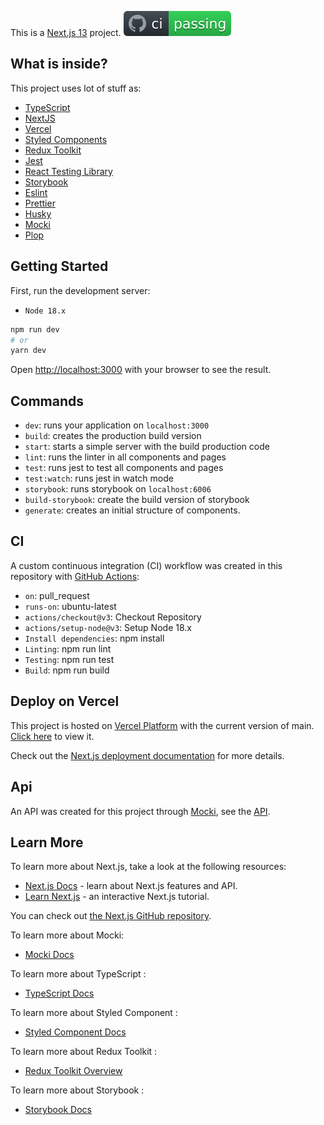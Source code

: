 This is a [Next.js 13](https://nextjs.org/) project.
![ci](public/img/badge.svg)

## What is inside?

This project uses lot of stuff as:

- [TypeScript](https://www.typescriptlang.org/)
- [NextJS](https://nextjs.org/)
- [Vercel](https://vercel.com/)
- [Styled Components](https://styled-components.com/)
- [Redux Toolkit](https://redux-toolkit.js.org/)
- [Jest](https://jestjs.io/)
- [React Testing Library](https://testing-library.com/docs/react-testing-library/intro)
- [Storybook](https://storybook.js.org/)
- [Eslint](https://eslint.org/)
- [Prettier](https://prettier.io/)
- [Husky](https://github.com/typicode/husky)
- [Mocki](https://mocki.io/)
- [Plop](https://plopjs.com/)

## Getting Started

First, run the development server:

- `Node 18.x`

```bash
npm run dev
# or
yarn dev
```

Open [http://localhost:3000](http://localhost:3000) with your browser to see the result.

## Commands

- `dev`: runs your application on `localhost:3000`
- `build`: creates the production build version
- `start`: starts a simple server with the build production code
- `lint`: runs the linter in all components and pages
- `test`: runs jest to test all components and pages
- `test:watch`: runs jest in watch mode
- `storybook`: runs storybook on `localhost:6006`
- `build-storybook`: create the build version of storybook
- `generate`: creates an initial structure of components.

## CI

A custom continuous integration (CI) workflow was created in this repository with [GitHub Actions](https://docs.github.com/en/actions/automating-builds-and-tests/about-continuous-integration):

- `on`: pull_request
- `runs-on`: ubuntu-latest
- `actions/checkout@v3`: Checkout Repository
- `actions/setup-node@v3`: Setup Node 18.x
- `Install dependencies`: npm install
- `Linting`: npm run lint
- `Testing`: npm run test
- `Build`: npm run build

## Deploy on Vercel

This project is hosted on [Vercel Platform](https://vercel.com/new?utm_medium=default-template&filter=next.js&utm_source=create-next-app&utm_campaign=create-next-app-readme) with the current version of main. [Click here](https://cake-next-form.vercel.app/) to view it.

Check out the [Next.js deployment documentation](https://nextjs.org/docs/deployment) for more details.

## Api

An API was created for this project through [Mocki](https://mocki.io/), see the [API](https://api.mocki.io/v2/a687db22/cake-response).

## Learn More

To learn more about Next.js, take a look at the following resources:

- [Next.js Docs](https://nextjs.org/docs) - learn about Next.js features and API.
- [Learn Next.js](https://nextjs.org/learn) - an interactive Next.js tutorial.

You can check out [the Next.js GitHub repository](https://github.com/vercel/next.js/).

To learn more about Mocki:

- [Mocki Docs](https://mocki.io/docs)

To learn more about TypeScript :

- [TypeScript Docs](https://www.typescriptlang.org/docs/)

To learn more about Styled Component :

- [Styled Component Docs](https://styled-components.com/docs)

To learn more about Redux Toolkit :

- [Redux Toolkit Overview](https://redux-toolkit.js.org/tutorials/overview)

To learn more about Storybook :

- [Storybook Docs](https://storybook.js.org/tutorials/)
